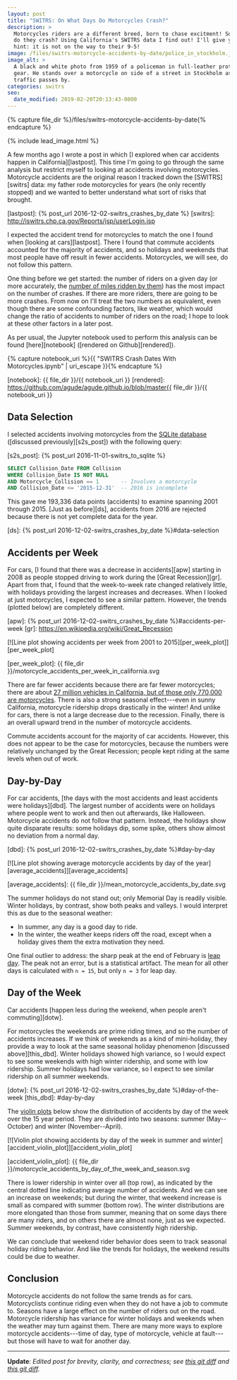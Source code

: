 ```yaml
---
layout: post
title: "SWITRS: On What Days Do Motorcycles Crash?"
description: >
  Motorcycles riders are a different breed, born to chase excitment! So when
  do they crash? Using California's SWITRS data I find out! I'll give you a
  hint: it is not on the way to their 9-5!
image: /files/switrs-motorcycle-accidents-by-date/police_in_stockholm.jpg
image_alt: >
  A black and white photo from 1959 of a policeman in full-leather protective
  gear. He stands over a motorcycle on side of a street in Stockholm as
  traffic passes by.
categories: switrs
seo:
  date_modified: 2019-02-20T20:13:43-0800
---
```


{% capture file_dir %}/files/switrs-motorcycle-accidents-by-date{% endcapture %}

{% include lead_image.html %}

A few months ago I wrote a post in which [I explored when car accidents happen
in California][lastpost]. This time I'm going to go through the same analysis
but restrict myself to looking at accidents involving motorcycles. Motorcycle
accidents are the original reason I tracked down the [SWITRS][switrs] data: my
father rode motorcycles for years (he only recently stopped) and we wanted to
better understand what sort of risks that brought.

[lastpost]: {% post_url 2016-12-02-switrs_crashes_by_date %}
[switrs]: http://iswitrs.chp.ca.gov/Reports/jsp/userLogin.jsp

I expected the accident trend for motorcycles to match the one I found when
[looking at cars][lastpost]. There I found that commute accidents accounted
for the majority of accidents, and so holidays and weekends that most people
have off result in fewer accidents. Motorcycles, we will see, do not follow
this pattern.

One thing before we get started: the number of riders on a given day (or more
accurately, the [number of miles ridden by them][vmot]) has the most impact on
the number of crashes. If there are more riders, there are going to be more
crashes. From now on I'll treat the two numbers as equivalent, even though
there are some confounding factors, like weather, which would change the ratio
of accidents to number of riders on the road; I hope to look at these other
factors in a later post.

[vmot]: https://en.wikipedia.org/wiki/Vehicle_miles_of_travel

As per usual, the Jupyter notebook used to perform this analysis can be found
[here][notebook] ([rendered on Github][rendered]).

{% capture notebook_uri %}{{ "SWITRS Crash Dates With Motorcycles.ipynb" | uri_escape }}{% endcapture %} 

[notebook]: {{ file_dir }}/{{ notebook_uri }}
[rendered]: https://github.com/agude/agude.github.io/blob/master{{ file_dir }}/{{ notebook_uri }}

## Data Selection

I selected accidents involving motorcycles from the [SQLite database][s2s]
([discussed previously][s2s_post]) with the following query:

[s2s]: https://github.com/agude/SWITRS-to-SQLite
[s2s_post]: {% post_url 2016-11-01-switrs_to_sqlite %}

```sql
SELECT Collision_Date FROM Collision
WHERE Collision_Date IS NOT NULL
AND Motorcycle_Collision == 1       -- Involves a motorcycle
AND Collision_Date <= '2015-12-31'  -- 2016 is incomplete
```

This gave me 193,336 data points (accidents) to examine spanning 2001 through
2015\. [Just as before][ds], accidents from 2016 are rejected because there is
not yet complete data for the year.

[ds]: {% post_url 2016-12-02-switrs_crashes_by_date %}#data-selection

## Accidents per Week

For cars, [I found that there was a decrease in accidents][apw] starting in
2008 as people stopped driving to work during the [Great Recession][gr]. Apart
from that, I found that the week-to-week rate changed relatively little, with
holidays providing the largest increases and decreases. When I looked at just
motorcycles, I expected to see a similar pattern. However, the trends (plotted
below) are completely different.

[apw]: {% post_url 2016-12-02-switrs_crashes_by_date %}#accidents-per-week
[gr]: https://en.wikipedia.org/wiki/Great_Recession

[![Line plot showing accidents per week from 2001 to
2015][per_week_plot]][per_week_plot]

[per_week_plot]: {{ file_dir }}/motorcycle_accidents_per_week_in_california.svg

There are far fewer accidents because there are far fewer motorcycles; there
are about [27 million vehicles in California, but of those only 770,000 are
motorcycles][dot]. There is also a strong seasonal effect---even in sunny
California, motorcycle ridership drops drastically in the winter! And unlike
for cars, there is not a large decrease due to the recession. Finally, there
is an overall upward trend in the number of motorcycle accidents.

[dot]: https://www.fhwa.dot.gov/policyinformation/statistics/2012/mv1.cfm

Commute accidents account for the majority of car accidents. However, this
does not appear to be the case for motorcycles, because the numbers were
relatively unchanged by the Great Recession; people kept riding at the same
levels when out of work.

## Day-by-Day

For car accidents, [the days with the most accidents and least accidents were
holidays][dbd]. The largest number of accidents were on holidays where people
went to work and then out afterwards, like Halloween. Motorcycle accidents do
not follow that pattern. Instead, the holidays show quite disparate results:
some holidays dip, some spike, others show almost no deviation from a normal
day.

[dbd]: {% post_url 2016-12-02-switrs_crashes_by_date %}#day-by-day

[![Line plot showing average motorcycle accidents by day of the
year][average_accidents]][average_accidents]

[average_accidents]: {{ file_dir }}/mean_motorcycle_accidents_by_date.svg

The summer holidays do not stand out; only Memorial Day is readily visible.
Winter holidays, by contrast, show both peaks and valleys. I would interpret
this as due to the seasonal weather:

- In summer, any day is a good day to ride.
- In the winter, the weather keeps riders off the road, except when a holiday
gives them the extra motivation they need.

One final outlier to address: the sharp peak at the end of February is [leap
day][leapday]. The peak not an error, but is a statistical artifact. The mean
for all other days is calculated with `n = 15`, but only `n = 3` for leap day.

[leapday]: https://en.wikipedia.org/wiki/February_29

## Day of the Week

Car accidents [happen less during the weekend, when people aren't
commuting][dotw].

For motorcycles the weekends are prime riding times, and so the number of
accidents increases. If we think of weekends as a kind of mini-holiday, they
provide a way to look at the same seasonal holiday phenomenon [discussed
above][this_dbd]. Winter holidays showed high variance, so I would expect to
see some weekends with high winter ridership, and some with low ridership.
Summer holidays had low variance, so I expect to see similar ridership on all
summer weekends.

[dotw]: {% post_url 2016-12-02-switrs_crashes_by_date %}#day-of-the-week
[this_dbd]: #day-by-day

The [violin plots][violin] below show the distribution of accidents by day of
the week over the 15 year period. They are divided into two seasons: summer
(May--October) and winter (November--April).

[violin]: https://en.wikipedia.org/wiki/Violin_plot

[![Violin plot showing accidents by day of the week in summer and
winter][accident_violin_plot]][accident_violin_plot]

[accident_violin_plot]: {{ file_dir }}/motorcycle_accidents_by_day_of_the_week_and_season.svg

There is lower ridership in winter over all (top row), as indicated by the
central dotted line indicating average number of accidents. And we can see an
increase on weekends; but during the winter, that weekend increase is small as
compared with summer (bottom row). The winter distributions are more elongated
than those from summer, meaning that on some days there are many riders, and
on others there are almost none, just as we expected. Summer weekends, by
contrast, have consistently high ridership.

We can conclude that weekend rider behavior does seem to track seasonal
holiday riding behavior. And like the trends for holidays, the weekend results
could be due to weather.

## Conclusion

Motorcycle accidents do not follow the same trends as for cars. Motorcyclists
continue riding even when they do not have a job to commute to. Seasons have
a large effect on the number of riders out on the road. Motorcycle ridership
has variance for winter holidays and weekends when the weather may turn
against them. There are many more ways to explore motorcycle accidents---time
of day, type of motorcycle, vehicle at fault---but those will have to wait for
another day.

---

**Update**: _Edited post for brevity, clarity, and correctness; see [this git
diff][changes_1] and [this git diff][changes_2]._

[changes_1]: https://github.com/agude/agude.github.io/commit/bf38e9a48a9933d55a2b03191f08a5517d879a05#diff-e120a9b3b16bca5a999f11e031230e3b
[changes_2]: https://github.com/agude/agude.github.io/commit/b0d5f8010df6f0d419bf1c3f36409f8a16165fc4#diff-e120a9b3b16bca5a999f11e031230e3b
